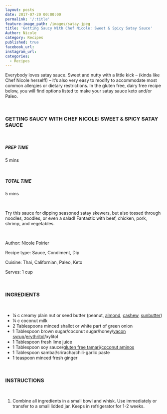 ```yaml
---
layout: posts
date: 2017-07-20 00:00:00
permalink: '/:title'
feature-image_path: /images/satay.jpeg
title: 'Getting Saucy With Chef Nicole: Sweet & Spicy Satay Sauce'
Author: Nicole
category: Recipes
published: true
facebook_url:
instagram_url:
categories:
  - Recipes
---
```


Everybody loves satay sauce. Sweet and nutty with a little kick – (kinda like Chef Nicole herself!) – it’s also very easy to modify to accommodate most common allergies or dietary restrictions. In the gluten free, dairy free recipe below, you will find options listed to make your satay sauce keto and/or Paleo.

 

### GETTING SAUCY WITH CHEF NICOLE: SWEET & SPICY SATAY SAUCE

 

##### PREP TIME

5 mins

 

##### TOTAL TIME

5 mins

 

Try this sauce for dipping seasoned satay skewers, but also tossed through noodles, zoodles, or even a salad! Fantastic with beef, chicken, pork, shrimp, and vegetables.

 

Author: Nicole Poirier

Recipe type: Sauce, Condiment, Dip

Cuisine: Thai, Californian, Paleo, Keto

Serves: 1 cup

 

### INGREDIENTS

 

* ¼ c creamy plain nut or seed butter (peanut, [almond](https://www.amazon.com/gp/product/B06ZZMW3YL/ref=as_li_tl?ie=UTF8&amp;camp=1789&amp;creative=9325&amp;creativeASIN=B06ZZMW3YL&amp;linkCode=as2&amp;tag=bychefnicole-20&amp;linkId=588c2fe1e58eb95fafe3baff66bc102e), [cashew](https://www.amazon.com/gp/product/B001RPT6O8/ref=as_li_tl?ie=UTF8&amp;camp=1789&amp;creative=9325&amp;creativeASIN=B001RPT6O8&amp;linkCode=as2&amp;tag=bychefnicole-20&amp;linkId=a995b7e471b5048cc04a37989e6ff0f2), [sunbutter](https://www.amazon.com/gp/product/B06XNVG81Y/ref=as_li_tl?ie=UTF8&amp;camp=1789&amp;creative=9325&amp;creativeASIN=B06XNVG81Y&amp;linkCode=as2&amp;tag=bychefnicole-20&amp;linkId=8bd46d58676963afcaf356b1fd306f80))
* ¼ c coconut milk
* 2 Tablespoons minced shallot or white part of green onion
* 1 Tablespoon brown sugar/coconut sugar/honey/[yacon syrup](https://www.amazon.com/gp/product/B00GOFSEGC/ref=as_li_tl?ie=UTF8&amp;camp=1789&amp;creative=9325&amp;creativeASIN=B00GOFSEGC&amp;linkCode=as2&amp;tag=bychefnicole-20&amp;linkId=3ff0729bc456ed5608bf0345cd7e82ca)/[erythritol](https://www.amazon.com/gp/product/B075MGQFF6/ref=as_li_tl?ie=UTF8&amp;camp=1789&amp;creative=9325&amp;creativeASIN=B075MGQFF6&amp;linkCode=as2&amp;tag=bychefnicole-20&amp;linkId=c7992e5201e81ac0b224392c93f50601)/xylitol
* 1 Tablespoon fresh lime juice
* 1 Tablespoon soy sauce/[gluten free tamari](https://www.amazon.com/gp/product/B00MTKNO2K/ref=as_li_tl?ie=UTF8&amp;camp=1789&amp;creative=9325&amp;creativeASIN=B00MTKNO2K&amp;linkCode=as2&amp;tag=bychefnicole-20&amp;linkId=832ee29877e0812fc420e579f8baa8f3)/[coconut aminos](https://www.amazon.com/gp/product/B07DDM5S5X/ref=as_li_tl?ie=UTF8&amp;camp=1789&amp;creative=9325&amp;creativeASIN=B07DDM5S5X&amp;linkCode=as2&amp;tag=bychefnicole-20&amp;linkId=23ba2ad7dd99557744bbc81df867aa24)
* 1 Tablespoon sambal/sriracha/chili-garlic paste
* 1 teaspoon minced fresh ginger

 

### INSTRUCTIONS

 

1. Combine all ingredients in a small bowl and whisk. Use immediately or transfer to a small lidded jar. Keeps in refrigerator for 1-2 weeks.